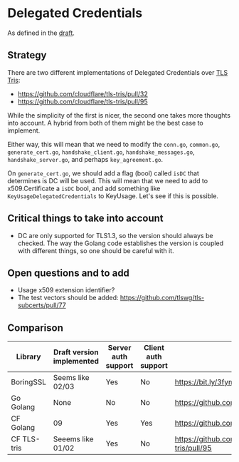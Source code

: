 # Delegated Credentials

As defined in the [draft](https://tools.ietf.org/html/draft-ietf-tls-subcerts-09).

## Strategy

There are two different implementations of Delegated Credentials over [TLS Tris](https://github.com/cloudflare/tls-tris):

* https://github.com/cloudflare/tls-tris/pull/32
* https://github.com/cloudflare/tls-tris/pull/95

While the simplicity of the first is nicer, the second one takes more thoughts
into account. A hybrid from both of them might be the best case to implement.

Either way, this will mean that we need to modify the `conn.go`, `common.go`,
`generate_cert.go`, `handshake_client.go`, `handshake_messages.go`,
`handshake_server.go`, and perhaps `key_agreement.go`.

On `generate_cert.go`, we should add a flag (bool) called `isDC` that determines
is DC will be used. This will mean that we need to add to x509.Certificate a
`isDC` bool, and add something like `KeyUsageDelegatedCredentials` to KeyUsage.
Let's see if this is possible.

## Critical things to take into account

* DC are only supported for TLS1.3, so the version should always be checked.
  The way the Golang code establishes the version is coupled with different
  things, so one should be careful with it.

## Open questions and to add

* Usage x509 extension identifier?
* The test vectors should be added: https://github.com/tlswg/tls-subcerts/pull/77

## Comparison


| Library     | Draft version implemented | Server auth support | Client auth support | Link                                           |
|-------------|---------------------------|---------------------|---------------------|------------------------------------------------|
| BoringSSL   | Seems like 02/03          |     Yes             |     No              |  https://bit.ly/3fymIdk                        |
| Go Golang   | None                      |     No              |     No              | https://github.com/golang/go/issues/35311      |
| CF Golang   | 09                        |     Yes             |     Yes             | https://github.com/cloudflare/go/issues/26     |
| CF TLS-tris | Seeems like 01/02         |     Yes             |     No              | https://github.com/cloudflare/tls-tris/pull/95 |
